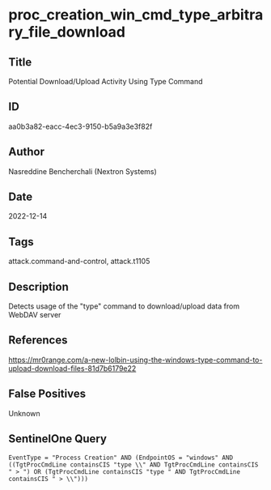 # proc_creation_win_cmd_type_arbitrary_file_download

## Title
Potential Download/Upload Activity Using Type Command

## ID
aa0b3a82-eacc-4ec3-9150-b5a9a3e3f82f

## Author
Nasreddine Bencherchali (Nextron Systems)

## Date
2022-12-14

## Tags
attack.command-and-control, attack.t1105

## Description
Detects usage of the "type" command to download/upload data from WebDAV server

## References
https://mr0range.com/a-new-lolbin-using-the-windows-type-command-to-upload-download-files-81d7b6179e22

## False Positives
Unknown

## SentinelOne Query
```
EventType = "Process Creation" AND (EndpointOS = "windows" AND ((TgtProcCmdLine containsCIS "type \\" AND TgtProcCmdLine containsCIS " > ") OR (TgtProcCmdLine containsCIS "type " AND TgtProcCmdLine containsCIS " > \\")))

```